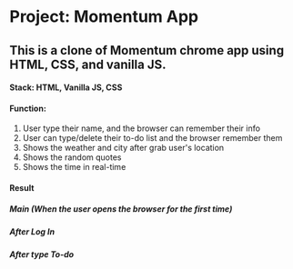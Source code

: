 # Project: Momentum App

## This is a clone of Momentum chrome app using HTML, CSS, and vanilla JS.
#### Stack: HTML, Vanilla JS, CSS
#### Function:
1. User type their name, and the browser can remember their info
2. User can type/delete their to-do list and the browser remember them
3. Shows the weather and city after grab user's location
4. Shows the random quotes
5. Shows the time in real-time

#### Result
##### Main (When the user opens the browser for the first time)


##### After Log In


##### After type To-do

